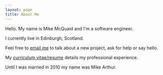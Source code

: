 ```yaml
---
layout: page
title: About Me
---
```

Hello. My name is Mike McQuaid and I'm a software engineer.<br>

I currently live in Edinburgh, Scotland.<br>

Feel free to [email me](mailto:mike@mikemcquaid.com) to talk about a new project, ask for help or say hello.<br>

My [curriculum vitae/resume](/cv/) details my professional experience.

Until I was married in 2010 my name was Mike Arthur.
